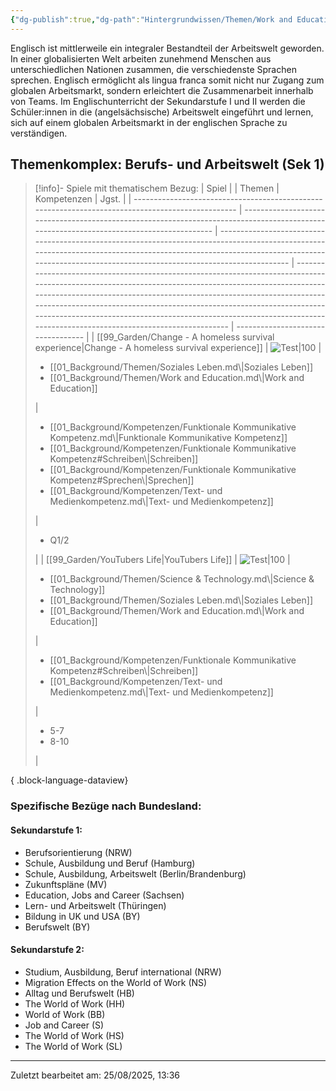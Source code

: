 ```yaml
---
{"dg-publish":true,"dg-path":"Hintergrundwissen/Themen/Work and Education.md","permalink":"/hintergrundwissen/themen/work-and-education/","tags":["topic"],"noteIcon":"2"}
---
```


Englisch ist mittlerweile ein integraler Bestandteil der Arbeitswelt geworden. In einer globalisierten Welt arbeiten zunehmend Menschen aus unterschiedlichen Nationen zusammen, die verschiedenste Sprachen sprechen. Englisch ermöglicht als lingua franca somit nicht nur Zugang zum globalen Arbeitsmarkt, sondern erleichtert die Zusammenarbeit innerhalb von Teams. Im Englischunterricht der Sekundarstufe I und II werden die Schüler:innen in die (angelsächsische) Arbeitswelt eingeführt und lernen, sich auf einem globalen Arbeitsmarkt in der englischen Sprache zu verständigen. 
## Themenkomplex: Berufs- und Arbeitswelt (Sek 1)
>[!info]- Spiele mit thematischem Bezug:
> | Spiel                                                                                             |                                                                                                                                          | Themen                                                                                                                                                                                                                                    | Kompetenzen                                                                                                                                                                                                                                                                                                                                                                                                                     | Jgst.                              |
> | ------------------------------------------------------------------------------------------------- | ---------------------------------------------------------------------------------------------------------------------------------------- | ----------------------------------------------------------------------------------------------------------------------------------------------------------------------------------------------------------------------------------------- | ------------------------------------------------------------------------------------------------------------------------------------------------------------------------------------------------------------------------------------------------------------------------------------------------------------------------------------------------------------------------------------------------------------------------------- | ---------------------------------- |
> | [[99_Garden/Change - A homeless survival experience\|Change - A homeless survival experience]] | ![Test\|100](https://products.eneba.games/resized-products/se9fKCNElwaSLnT1sj2EVw3TtqhG32YPj0XlMQyUsHA_70x92_3x-0.jpeg)                  | <ul><li>[[01_Background/Themen/Soziales Leben.md\\|Soziales Leben]]</li><li>[[01_Background/Themen/Work and Education.md\\|Work and Education]]</li></ul>                                                                                 | <ul><li>[[01_Background/Kompetenzen/Funktionale Kommunikative Kompetenz.md\\|Funktionale Kommunikative Kompetenz]]</li><li>[[01_Background/Kompetenzen/Funktionale Kommunikative Kompetenz#Schreiben\\|Schreiben]]</li><li>[[01_Background/Kompetenzen/Funktionale Kommunikative Kompetenz#Sprechen\\|Sprechen]]</li><li>[[01_Background/Kompetenzen/Text- und Medienkompetenz.md\\|Text- und Medienkompetenz]]</li></ul> | <ul><li>Q1/2</li></ul>             |
> | [[99_Garden/YouTubers Life\|YouTubers Life]]                                                   | ![Test\|100](https://m.media-amazon.com/images/M/MV5BOTMxNmMzN2MtY2QxMC00OTk4LWE3ZGEtYjY1YmZkOTUyZGYwXkEyXkFqcGc@._V1_FMjpg_UX1000_.jpg) | <ul><li>[[01_Background/Themen/Science & Technology.md\\|Science & Technology]]</li><li>[[01_Background/Themen/Soziales Leben.md\\|Soziales Leben]]</li><li>[[01_Background/Themen/Work and Education.md\\|Work and Education]]</li></ul> | <ul><li>[[01_Background/Kompetenzen/Funktionale Kommunikative Kompetenz#Schreiben\\|Schreiben]]</li><li>[[01_Background/Kompetenzen/Text- und Medienkompetenz.md\\|Text- und Medienkompetenz]]</li></ul>                                                                                                                                                                                                                     | <ul><li>5-7</li><li>8-10</li></ul> |
> 
{ .block-language-dataview}
### Spezifische Bezüge nach Bundesland:
#### Sekundarstufe 1:
- Berufsorientierung (NRW)
- Schule, Ausbildung und Beruf  (Hamburg)
- Schule, Ausbildung, Arbeitswelt (Berlin/Brandenburg)
- Zukunftspläne (MV)
- Education, Jobs and Career (Sachsen)
- Lern- und Arbeitswelt (Thüringen)
- Bildung in UK und USA (BY)
- Berufswelt (BY)

#### Sekundarstufe 2:
- Studium, Ausbildung, Beruf international (NRW)
- Migration Effects on the World of Work (NS)
- Alltag und Berufswelt (HB)
- The World of Work (HH)
- World of Work (BB)
- Job and Career (S)
- The World of Work (HS)
- The World of Work (SL)
---
Zuletzt bearbeitet am: 25/08/2025, 13:36